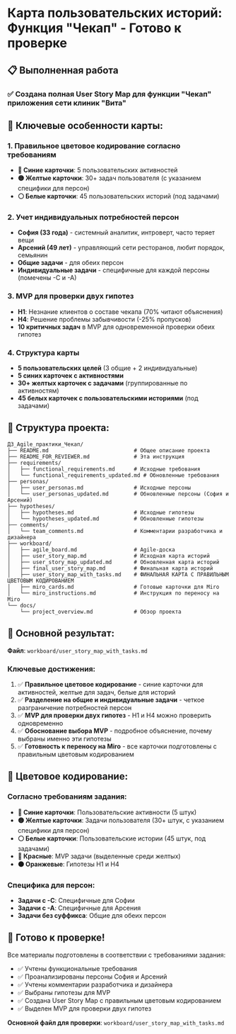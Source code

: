 # Карта пользовательских историй: Функция "Чекап" - Готово к проверке

## 📋 Выполненная работа

### ✅ Создана полная User Story Map для функции "Чекап" приложения сети клиник "Вита"

## 🎯 Ключевые особенности карты:

### 1. **Правильное цветовое кодирование согласно требованиям**
- **🔵 Синие карточки**: 5 пользовательских активностей
- **🟡 Желтые карточки**: 30+ задач пользователя (с указанием специфики для персон)
- **⚪ Белые карточки**: 45 пользовательских историй (под задачами)

### 2. **Учет индивидуальных потребностей персон**
- **София (33 года)** - системный аналитик, интроверт, часто теряет вещи
- **Арсений (49 лет)** - управляющий сети ресторанов, любит порядок, семьянин
- **Общие задачи** - для обеих персон
- **Индивидуальные задачи** - специфичные для каждой персоны (помечены -С и -А)

### 3. **MVP для проверки двух гипотез**
- **H1**: Незнание клиентов о составе чекапа (70% читают объяснения)
- **H4**: Решение проблемы забывчивости (-25% пропусков)
- **10 критичных задач** в MVP для одновременной проверки обеих гипотез

### 4. **Структура карты**
- **5 пользовательских целей** (3 общие + 2 индивидуальные)
- **5 синих карточек с активностями**
- **30+ желтых карточек с задачами** (группированные по активностям)
- **45 белых карточек с пользовательскими историями** (под задачами)

## 📁 Структура проекта:

```
ДЗ_Agile_практики_Чекап/
├── README.md                           # Общее описание проекта
├── README_FOR_REVIEWER.md              # Эта инструкция
├── requirements/
│   ├── functional_requirements.md      # Исходные требования
│   └── functional_requirements_updated.md # Обновленные требования
├── personas/
│   ├── user_personas.md                # Исходные персоны
│   └── user_personas_updated.md        # Обновленные персоны (София и Арсений)
├── hypotheses/
│   ├── hypotheses.md                   # Исходные гипотезы
│   └── hypotheses_updated.md           # Обновленные гипотезы
├── comments/
│   └── team_comments.md                # Комментарии разработчика и дизайнера
├── workboard/
│   ├── agile_board.md                  # Agile-доска
│   ├── user_story_map.md               # Исходная карта историй
│   ├── user_story_map_updated.md       # Обновленная карта историй
│   ├── final_user_story_map.md         # Финальная карта историй
│   ├── user_story_map_with_tasks.md    # ФИНАЛЬНАЯ КАРТА С ПРАВИЛЬНЫМ ЦВЕТОВЫМ КОДИРОВАНИЕМ
│   ├── miro_cards.md                   # Готовые карточки для Miro
│   └── miro_instructions.md            # Инструкция по переносу на Miro
└── docs/
    └── project_overview.md             # Обзор проекта
```

## 🚀 Основной результат:

**Файл**: `workboard/user_story_map_with_tasks.md`

### Ключевые достижения:
1. ✅ **Правильное цветовое кодирование** - синие карточки для активностей, желтые для задач, белые для историй
2. ✅ **Разделение на общие и индивидуальные задачи** - четкое разграничение потребностей персон
3. ✅ **MVP для проверки двух гипотез** - H1 и H4 можно проверить одновременно
4. ✅ **Обоснование выбора MVP** - подробное объяснение, почему выбраны именно эти гипотезы
5. ✅ **Готовность к переносу на Miro** - все карточки подготовлены с правильным цветовым кодированием

## 🎨 Цветовое кодирование:

### Согласно требованиям задания:
- **🔵 Синие карточки**: Пользовательские активности (5 штук)
- **🟡 Желтые карточки**: Задачи пользователя (30+ штук, с указанием специфики для персон)
- **⚪ Белые карточки**: Пользовательские истории (45 штук, под задачами)
- **🔴 Красные**: MVP задачи (выделенные среди желтых)
- **🟠 Оранжевые**: Гипотезы H1 и H4

### Специфика для персон:
- **Задачи с -С**: Специфичные для Софии
- **Задачи с -А**: Специфичные для Арсения
- **Задачи без суффикса**: Общие для обеих персон

## 🎯 Готово к проверке!

Все материалы подготовлены в соответствии с требованиями задания:
- ✅ Учтены функциональные требования
- ✅ Проанализированы персоны София и Арсений
- ✅ Учтены комментарии разработчика и дизайнера
- ✅ Выбраны гипотезы для MVP
- ✅ Создана User Story Map с правильным цветовым кодированием
- ✅ Выделен MVP для проверки двух гипотез

**Основной файл для проверки**: `workboard/user_story_map_with_tasks.md` 